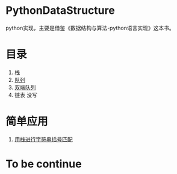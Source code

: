 # PythonDataStructure
python实现，主要是借鉴《数据结构与算法-python语言实现》这本书。
# 目录
1. [栈](https://github.com/unlili/PythonDataStructure/blob/master/stack.py) 
2. [队列](https://github.com/unlili/PythonDataStructure/blob/master/ArrayQueue.py)
3. [双端队列](https://github.com/unlili/PythonDataStructure/blob/master/double_queue.py)
4. 链表  没写

# 简单应用
1. [用栈进行字符串括号匹配](https://github.com/unlili/PythonDataStructure/blob/master/stack_test.py)

# To be continue


